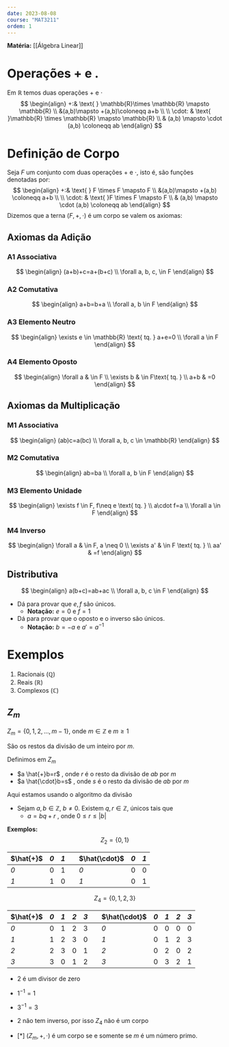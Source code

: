 ```yaml
---
date: 2023-08-08
course: "MAT3211"
ordem: 1
---
```

**Matéria:** [[Álgebra Linear]]

# Operações + e .
Em $\mathbb{R}$ temos duas operações $+$ e $\cdot$
$$
\begin{align}
+:& \text{  } \mathbb{R}\times \mathbb{R} \mapsto \mathbb{R} \\
&(a,b)\mapsto +(a,b)\coloneqq a+b \\
\\
\cdot: & \text{  }\mathbb{R} \times \mathbb{R} \mapsto \mathbb{R} \\
	 & (a,b) \mapsto \cdot (a,b) \coloneqq ab
\end{align}
$$

# Definição de Corpo
Seja $F$ um conjunto com duas operações $+$ e $\cdot$, isto é, são funções denotadas por:
$$
\begin{align}
+:& \text{  } F \times F \mapsto F \\
&(a,b)\mapsto +(a,b) \coloneqq a+b \\
\\
\cdot: & \text{  }F \times F \mapsto F \\
	 & (a,b) \mapsto \cdot (a,b) \coloneqq ab
\end{align}
$$
Dizemos que a terna $(F, +, \cdot)$ é um corpo se valem os axiomas:
## Axiomas da Adição
### A1 Associativa
$$
\begin{align}
(a+b)+c=a+(b+c) \\
\forall a, b, c, \in F
\end{align}
$$

### A2 Comutativa
$$
\begin{align}
a+b=b+a \\
\forall  a, b \in F
\end{align}
$$

### A3 Elemento Neutro
$$
\begin{align}
\exists e \in \mathbb{R} \text{ tq. } a+e=0 \\
\forall a \in F
\end{align}
$$

### A4 Elemento Oposto
$$
\begin{align}
\forall a  & \in F \\
\exists  b  & \in F\text{ tq. }  \\
a+b & =0
\end{align}
$$

## Axiomas da Multiplicação
### M1 Associativa
$$
\begin{align}
(ab)c=a(bc) \\
\forall a, b, c \in \mathbb{R}
\end{align}
$$

### M2 Comutativa
$$
\begin{align}
ab=ba \\
\forall a, b \in F
\end{align}
$$

### M3 Elemento Unidade
$$
\begin{align}
\exists f \in F, f\neq e \text{ tq. }  \\
a\cdot f=a \\
\forall a \in F
\end{align}
$$

### M4 Inverso
$$
\begin{align}
\forall a  & \in F, a \neq 0 \\
\exists a'  & \in F \text{ tq. } \\
aa' & =f
\end{align}
$$

## Distributiva
$$
\begin{align}
a(b+c)=ab+ac \\
\forall a, b, c \in F
\end{align}
$$
- Dá para provar que $e, f$ são únicos.
	- **Notação:** $e=0$ e $f=1$
- Dá para provar que o oposto e o inverso são únicos.
	- **Notação:** $b=-a$ e $a'=a^{-1}$

# Exemplos
1. Racionais ($\mathbb{Q}$)
2. Reais ($\mathbb{R}$)
3. Complexos ($\mathbb{C}$)

## $Z_{m}$
$Z_{m}=\{ 0,1,2,\dots,m-1 \}$, onde $m\in\mathbb{Z}$ e $m\geq 1$

São os restos da divisão de um inteiro por $m$.

Definimos em $Z_{m}$
-  $a \hat{+}b=r$ , onde $r$ é o resto da divisão de $ab$ por $m$
- $a \hat{\cdot}b=s$ , onde $s$ é o resto da divisão de $ab$ por $m$

Aqui estamos usando o algoritmo da divisão
- Sejam $a,b\in\mathbb{Z}$, $b\neq 0$. Existem $q,r\in\mathbb{Z}$, únicos tais que
	- $a=bq+r$ , onde $0\leq r\leq |b|$

**Exemplos:**
$$
Z_{2}=\{ 0,1 \}
$$

| $\hat{+}$ | _0_ | _1_ |     | $\hat{\cdot}$ | _0_ | _1_ |
| --------- | --- | --- | --- | ------------- | --- | --- |
| _0_       | 0   | 1   |     | _0_           | 0   | 0   |
| _1_       | 1   | 0   |     | _1_           | 0   | 1    |

$$
Z_{4}=\{ 0,1,2,3 \}
$$

| $\hat{+}$ | _0_ | _1_ | _2_ | _3_ |     | $\hat{\cdot}$ | _0_ | _1_ | _2_ | _3_ |
| --------- | --- | --- | --- | --- | --- | ------------- | --- | --- | --- | --- |
| _0_       | 0   | 1   | 2   | 3   |     | _0_           | 0   | 0   | 0   | 0   |
| _1_       | 1   | 2   | 3   | 0   |     | _1_           | 0   | 1   | 2   | 3   |
| _2_       | 2   | 3   | 0   | 1   |     | _2_           | 0   | 2   | 0   | 2   |
| _3_       | 3   | 0   | 1   | 2   |     | _3_           | 0   | 3   | 2   | 1    |

- $2$ é um divisor de zero
- $1^{-1}=1$
- $3^{-1}=3$
- $2$ não tem inverso, por isso $Z_{4}$ não é um corpo

- [*] $(Z_{m},+,\cdot)$ é um corpo se e somente se $m$ é um número primo. 
